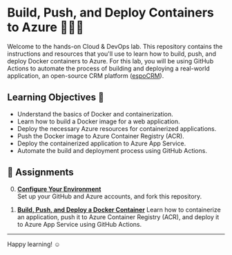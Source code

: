 # Build, Push, and Deploy Containers to Azure 🚀🐳🚢

Welcome to the hands-on Cloud & DevOps lab.
This repository contains the instructions and resources that you'll use to learn how to build, push, and deploy Docker containers to Azure. For this lab, you will be using GitHub Actions to automate the process of building and deploying a real-world application, an open-source CRM platform ([espoCRM](https://www.espocrm.com/)).

## Learning Objectives 🎯

- Understand the basics of Docker and containerization.
- Learn how to build a Docker image for a web application.
- Deploy the necessary Azure resources for containerized applications.
- Push the Docker image to Azure Container Registry (ACR).
- Deploy the containerized application to Azure App Service.
- Automate the build and deployment process using GitHub Actions.

## 📘 Assignments
0. **[Configure Your Environment](assignment-0-configure-environment.md)**  
   Set up your GitHub and Azure accounts, and fork this repository.

1. **[Build, Push, and Deploy a Docker Container](assignment-1-build-push-deploy.md)**
Learn how to containerize an application, push it to Azure Container Registry (ACR), and deploy it to Azure App Service using GitHub Actions.

---

Happy learning! ☺️

